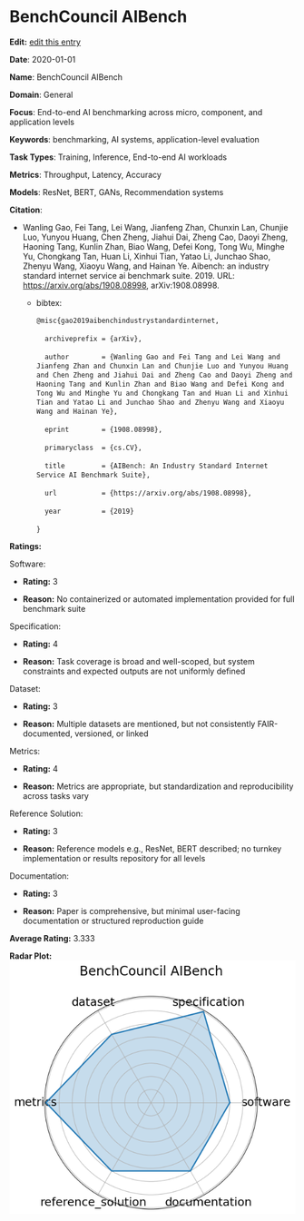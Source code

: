 # BenchCouncil AIBench


**Edit:** [edit this entry](https://github.com/mlcommons-science/benchmark/tree/main/source)


**Date**: 2020-01-01


**Name**: BenchCouncil AIBench


**Domain**: General


**Focus**: End-to-end AI benchmarking across micro, component, and application levels


**Keywords**: benchmarking, AI systems, application-level evaluation


**Task Types**: Training, Inference, End-to-end AI workloads


**Metrics**: Throughput, Latency, Accuracy


**Models**: ResNet, BERT, GANs, Recommendation systems


**Citation**:


- Wanling Gao, Fei Tang, Lei Wang, Jianfeng Zhan, Chunxin Lan, Chunjie Luo, Yunyou Huang, Chen Zheng, Jiahui Dai, Zheng Cao, Daoyi Zheng, Haoning Tang, Kunlin Zhan, Biao Wang, Defei Kong, Tong Wu, Minghe Yu, Chongkang Tan, Huan Li, Xinhui Tian, Yatao Li, Junchao Shao, Zhenyu Wang, Xiaoyu Wang, and Hainan Ye. Aibench: an industry standard internet service ai benchmark suite. 2019. URL: https://arxiv.org/abs/1908.08998, arXiv:1908.08998.

  - bibtex:
      ```
      @misc{gao2019aibenchindustrystandardinternet,

        archiveprefix = {arXiv},

        author        = {Wanling Gao and Fei Tang and Lei Wang and Jianfeng Zhan and Chunxin Lan and Chunjie Luo and Yunyou Huang and Chen Zheng and Jiahui Dai and Zheng Cao and Daoyi Zheng and Haoning Tang and Kunlin Zhan and Biao Wang and Defei Kong and Tong Wu and Minghe Yu and Chongkang Tan and Huan Li and Xinhui Tian and Yatao Li and Junchao Shao and Zhenyu Wang and Xiaoyu Wang and Hainan Ye},

        eprint        = {1908.08998},

        primaryclass  = {cs.CV},

        title         = {AIBench: An Industry Standard Internet Service AI Benchmark Suite},

        url           = {https://arxiv.org/abs/1908.08998},

        year          = {2019}

      }

      ```

**Ratings:**


Software:


  - **Rating:** 3


  - **Reason:** No containerized or automated implementation provided for full benchmark suite 


Specification:


  - **Rating:** 4


  - **Reason:** Task coverage is broad and well-scoped, but system constraints and expected outputs are not uniformly defined 


Dataset:


  - **Rating:** 3


  - **Reason:** Multiple datasets are mentioned, but not consistently FAIR-documented, versioned, or linked 


Metrics:


  - **Rating:** 4


  - **Reason:** Metrics are appropriate, but standardization and reproducibility across tasks vary 


Reference Solution:


  - **Rating:** 3


  - **Reason:** Reference models  e.g., ResNet, BERT  described; no turnkey implementation or results repository for all levels 


Documentation:


  - **Rating:** 3


  - **Reason:** Paper is comprehensive, but minimal user-facing documentation or structured reproduction guide 


**Average Rating:** 3.333


**Radar Plot:**
 ![Benchcouncil Aibench radar plot](../../tex/images/benchcouncil_aibench_radar.png)